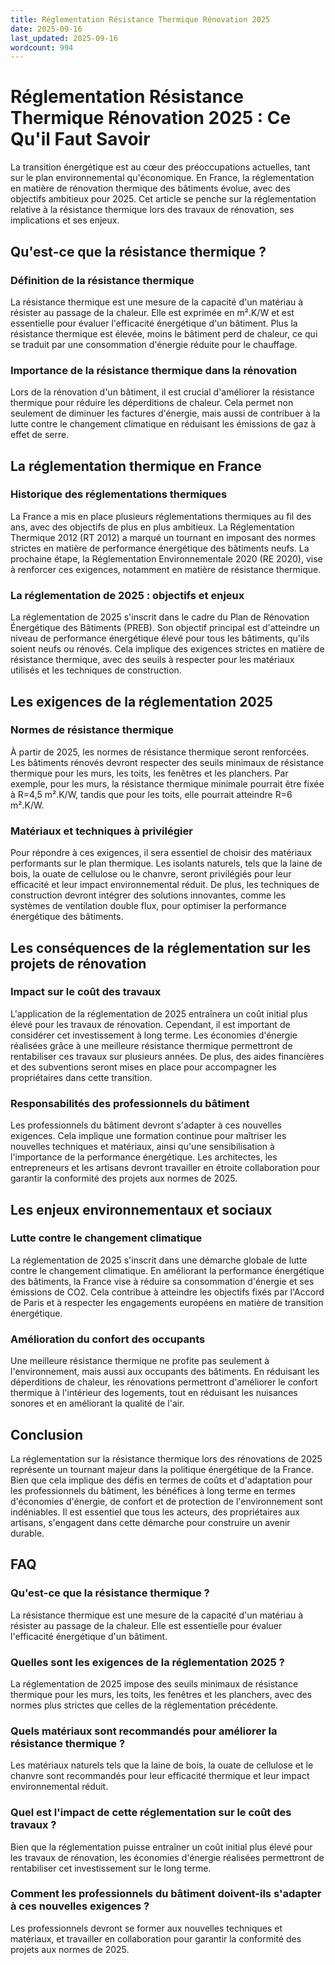 ```yaml
---
title: Réglementation Résistance Thermique Rénovation 2025
date: 2025-09-16
last_updated: 2025-09-16
wordcount: 994
---
```


# Réglementation Résistance Thermique Rénovation 2025 : Ce Qu'il Faut Savoir

La transition énergétique est au cœur des préoccupations actuelles, tant sur le plan environnemental qu'économique. En France, la réglementation en matière de rénovation thermique des bâtiments évolue, avec des objectifs ambitieux pour 2025. Cet article se penche sur la réglementation relative à la résistance thermique lors des travaux de rénovation, ses implications et ses enjeux.

## Qu'est-ce que la résistance thermique ?

### Définition de la résistance thermique

La résistance thermique est une mesure de la capacité d'un matériau à résister au passage de la chaleur. Elle est exprimée en m².K/W et est essentielle pour évaluer l'efficacité énergétique d'un bâtiment. Plus la résistance thermique est élevée, moins le bâtiment perd de chaleur, ce qui se traduit par une consommation d'énergie réduite pour le chauffage.

### Importance de la résistance thermique dans la rénovation

Lors de la rénovation d'un bâtiment, il est crucial d'améliorer la résistance thermique pour réduire les déperditions de chaleur. Cela permet non seulement de diminuer les factures d'énergie, mais aussi de contribuer à la lutte contre le changement climatique en réduisant les émissions de gaz à effet de serre.

## La réglementation thermique en France

### Historique des réglementations thermiques

La France a mis en place plusieurs réglementations thermiques au fil des ans, avec des objectifs de plus en plus ambitieux. La Réglementation Thermique 2012 (RT 2012) a marqué un tournant en imposant des normes strictes en matière de performance énergétique des bâtiments neufs. La prochaine étape, la Réglementation Environnementale 2020 (RE 2020), vise à renforcer ces exigences, notamment en matière de résistance thermique.

### La réglementation de 2025 : objectifs et enjeux

La réglementation de 2025 s'inscrit dans le cadre du Plan de Rénovation Énergétique des Bâtiments (PREB). Son objectif principal est d'atteindre un niveau de performance énergétique élevé pour tous les bâtiments, qu'ils soient neufs ou rénovés. Cela implique des exigences strictes en matière de résistance thermique, avec des seuils à respecter pour les matériaux utilisés et les techniques de construction.

## Les exigences de la réglementation 2025

### Normes de résistance thermique

À partir de 2025, les normes de résistance thermique seront renforcées. Les bâtiments rénovés devront respecter des seuils minimaux de résistance thermique pour les murs, les toits, les fenêtres et les planchers. Par exemple, pour les murs, la résistance thermique minimale pourrait être fixée à R=4,5 m².K/W, tandis que pour les toits, elle pourrait atteindre R=6 m².K/W.

### Matériaux et techniques à privilégier

Pour répondre à ces exigences, il sera essentiel de choisir des matériaux performants sur le plan thermique. Les isolants naturels, tels que la laine de bois, la ouate de cellulose ou le chanvre, seront privilégiés pour leur efficacité et leur impact environnemental réduit. De plus, les techniques de construction devront intégrer des solutions innovantes, comme les systèmes de ventilation double flux, pour optimiser la performance énergétique des bâtiments.

## Les conséquences de la réglementation sur les projets de rénovation

### Impact sur le coût des travaux

L'application de la réglementation de 2025 entraînera un coût initial plus élevé pour les travaux de rénovation. Cependant, il est important de considérer cet investissement à long terme. Les économies d'énergie réalisées grâce à une meilleure résistance thermique permettront de rentabiliser ces travaux sur plusieurs années. De plus, des aides financières et des subventions seront mises en place pour accompagner les propriétaires dans cette transition.

### Responsabilités des professionnels du bâtiment

Les professionnels du bâtiment devront s'adapter à ces nouvelles exigences. Cela implique une formation continue pour maîtriser les nouvelles techniques et matériaux, ainsi qu'une sensibilisation à l'importance de la performance énergétique. Les architectes, les entrepreneurs et les artisans devront travailler en étroite collaboration pour garantir la conformité des projets aux normes de 2025.

## Les enjeux environnementaux et sociaux

### Lutte contre le changement climatique

La réglementation de 2025 s'inscrit dans une démarche globale de lutte contre le changement climatique. En améliorant la performance énergétique des bâtiments, la France vise à réduire sa consommation d'énergie et ses émissions de CO2. Cela contribue à atteindre les objectifs fixés par l'Accord de Paris et à respecter les engagements européens en matière de transition énergétique.

### Amélioration du confort des occupants

Une meilleure résistance thermique ne profite pas seulement à l'environnement, mais aussi aux occupants des bâtiments. En réduisant les déperditions de chaleur, les rénovations permettront d'améliorer le confort thermique à l'intérieur des logements, tout en réduisant les nuisances sonores et en améliorant la qualité de l'air.

## Conclusion

La réglementation sur la résistance thermique lors des rénovations de 2025 représente un tournant majeur dans la politique énergétique de la France. Bien que cela implique des défis en termes de coûts et d'adaptation pour les professionnels du bâtiment, les bénéfices à long terme en termes d'économies d'énergie, de confort et de protection de l'environnement sont indéniables. Il est essentiel que tous les acteurs, des propriétaires aux artisans, s'engagent dans cette démarche pour construire un avenir durable.

## FAQ

### Qu'est-ce que la résistance thermique ?

La résistance thermique est une mesure de la capacité d'un matériau à résister au passage de la chaleur. Elle est essentielle pour évaluer l'efficacité énergétique d'un bâtiment.

### Quelles sont les exigences de la réglementation 2025 ?

La réglementation de 2025 impose des seuils minimaux de résistance thermique pour les murs, les toits, les fenêtres et les planchers, avec des normes plus strictes que celles de la réglementation précédente.

### Quels matériaux sont recommandés pour améliorer la résistance thermique ?

Les matériaux naturels tels que la laine de bois, la ouate de cellulose et le chanvre sont recommandés pour leur efficacité thermique et leur impact environnemental réduit.

### Quel est l'impact de cette réglementation sur le coût des travaux ?

Bien que la réglementation puisse entraîner un coût initial plus élevé pour les travaux de rénovation, les économies d'énergie réalisées permettront de rentabiliser cet investissement sur le long terme.

### Comment les professionnels du bâtiment doivent-ils s'adapter à ces nouvelles exigences ?

Les professionnels devront se former aux nouvelles techniques et matériaux, et travailler en collaboration pour garantir la conformité des projets aux normes de 2025.